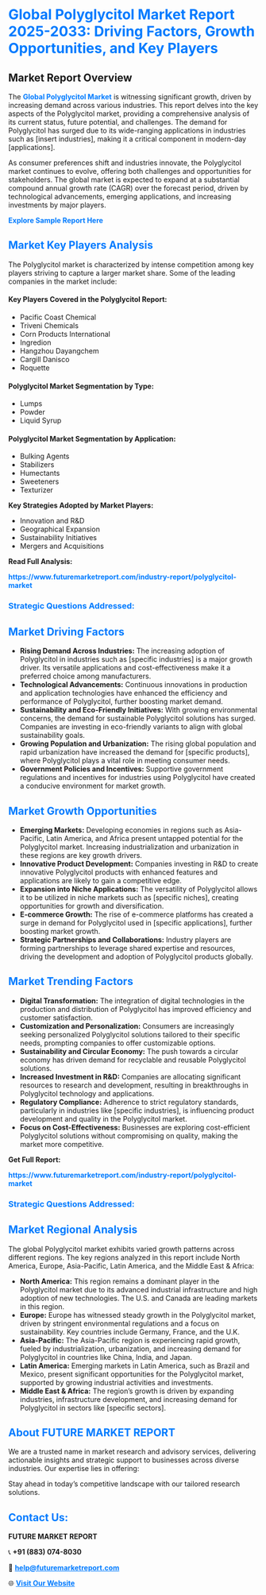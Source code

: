<h1 style="color: #007BFF;">Global Polyglycitol Market Report 2025-2033: Driving Factors, Growth Opportunities, and Key Players</h1>

<section id="overview">
<h2>Market Report Overview</h2>
<p>The <a href="https://www.futuremarketreport.com/industry-report/polyglycitol-market" style="color: #007BFF; text-decoration: none;"><strong>Global Polyglycitol Market</strong></a> is witnessing significant growth, driven by increasing demand across various industries. This report delves into the key aspects of the Polyglycitol market, providing a comprehensive analysis of its current status, future potential, and challenges. The demand for Polyglycitol has surged due to its wide-ranging applications in industries such as [insert industries], making it a critical component in modern-day [applications].</p>
<p>As consumer preferences shift and industries innovate, the Polyglycitol market continues to evolve, offering both challenges and opportunities for stakeholders. The global market is expected to expand at a substantial compound annual growth rate (CAGR) over the forecast period, driven by technological advancements, emerging applications, and increasing investments by major players.</p>
</section>

<section id="overview">
<p><a href="https://www.futuremarketreport.com/request-sample/reportId=58501" style="color: #007BFF; text-decoration: none;"><strong>Explore Sample Report Here</strong></a></p>
</section>

<section id="key-players">
<h2 style="color: #007BFF;">Market Key Players Analysis</h2>
<p>The Polyglycitol market is characterized by intense competition among key players striving to capture a larger market share. Some of the leading companies in the market include:</p>
<h4>Key Players Covered in the Polyglycitol Report:</h4>
<ul><li>Pacific Coast Chemical</li><li>Triveni Chemicals</li><li>Corn Products International</li><li>Ingredion</li><li>Hangzhou Dayangchem</li><li>Cargill Danisco</li><li>Roquette</li></ul>
<h4>Polyglycitol Market Segmentation by Type:</h4>
<ul><li>Lumps</li><li>Powder</li><li>Liquid Syrup</li></ul>

<h4>Polyglycitol Market Segmentation by Application:</h4>
<ul><li>Bulking Agents</li><li>Stabilizers</li><li>Humectants</li><li>Sweeteners</li><li>Texturizer</li></ul>
<p><strong>Key Strategies Adopted by Market Players:</strong></p>
<ul>
<li>Innovation and R&D</li>
<li>Geographical Expansion</li>
<li>Sustainability Initiatives</li>
<li>Mergers and Acquisitions</li>
</ul>
</section>

<section>
<p><strong>Read Full Analysis: </strong></p><a href="https://www.futuremarketreport.com/industry-report/polyglycitol-market" style="color: #007BFF; text-decoration: none;"><strong>https://www.futuremarketreport.com/industry-report/polyglycitol-market</strong></a>
<h3 style="color: #007BFF;">Strategic Questions Addressed:</h3>
</section>

<section id="driving-factors">
<h2 style="color: #007BFF;">Market Driving Factors</h2>
<ul>
<li><strong>Rising Demand Across Industries:</strong> The increasing adoption of Polyglycitol in industries such as [specific industries] is a major growth driver. Its versatile applications and cost-effectiveness make it a preferred choice among manufacturers.</li>
<li><strong>Technological Advancements:</strong> Continuous innovations in production and application technologies have enhanced the efficiency and performance of Polyglycitol, further boosting market demand.</li>
<li><strong>Sustainability and Eco-Friendly Initiatives:</strong> With growing environmental concerns, the demand for sustainable Polyglycitol solutions has surged. Companies are investing in eco-friendly variants to align with global sustainability goals.</li>
<li><strong>Growing Population and Urbanization:</strong> The rising global population and rapid urbanization have increased the demand for [specific products], where Polyglycitol plays a vital role in meeting consumer needs.</li>
<li><strong>Government Policies and Incentives:</strong> Supportive government regulations and incentives for industries using Polyglycitol have created a conducive environment for market growth.</li>
</ul>
</section>

<section id="growth-opportunities">
<h2 style="color: #007BFF;">Market Growth Opportunities</h2>
<ul>
<li><strong>Emerging Markets:</strong> Developing economies in regions such as Asia-Pacific, Latin America, and Africa present untapped potential for the Polyglycitol market. Increasing industrialization and urbanization in these regions are key growth drivers.</li>
<li><strong>Innovative Product Development:</strong> Companies investing in R&D to create innovative Polyglycitol products with enhanced features and applications are likely to gain a competitive edge.</li>
<li><strong>Expansion into Niche Applications:</strong> The versatility of Polyglycitol allows it to be utilized in niche markets such as [specific niches], creating opportunities for growth and diversification.</li>
<li><strong>E-commerce Growth:</strong> The rise of e-commerce platforms has created a surge in demand for Polyglycitol used in [specific applications], further boosting market growth.</li>
<li><strong>Strategic Partnerships and Collaborations:</strong> Industry players are forming partnerships to leverage shared expertise and resources, driving the development and adoption of Polyglycitol products globally.</li>
</ul>
</section>

<section id="trending-factors">
<h2 style="color: #007BFF;">Market Trending Factors</h2>
<ul>
<li><strong>Digital Transformation:</strong> The integration of digital technologies in the production and distribution of Polyglycitol has improved efficiency and customer satisfaction.</li>
<li><strong>Customization and Personalization:</strong> Consumers are increasingly seeking personalized Polyglycitol solutions tailored to their specific needs, prompting companies to offer customizable options.</li>
<li><strong>Sustainability and Circular Economy:</strong> The push towards a circular economy has driven demand for recyclable and reusable Polyglycitol solutions.</li>
<li><strong>Increased Investment in R&D:</strong> Companies are allocating significant resources to research and development, resulting in breakthroughs in Polyglycitol technology and applications.</li>
<li><strong>Regulatory Compliance:</strong> Adherence to strict regulatory standards, particularly in industries like [specific industries], is influencing product development and quality in the Polyglycitol market.</li>
<li><strong>Focus on Cost-Effectiveness:</strong> Businesses are exploring cost-efficient Polyglycitol solutions without compromising on quality, making the market more competitive.</li>
</ul>
</section>

<section>
<p><strong>Get Full Report: </strong></p><a href="https://www.futuremarketreport.com/industry-report/polyglycitol-market" style="color: #007BFF; text-decoration: none;"><strong>https://www.futuremarketreport.com/industry-report/polyglycitol-market</strong></a>
<h3 style="color: #007BFF;">Strategic Questions Addressed:</h3>
</section>


<section id="regional-analysis">
<h2 style="color: #007BFF;">Market Regional Analysis</h2>
<p>The global Polyglycitol market exhibits varied growth patterns across different regions. The key regions analyzed in this report include North America, Europe, Asia-Pacific, Latin America, and the Middle East & Africa:</p>
<ul>
<li><strong>North America:</strong> This region remains a dominant player in the Polyglycitol market due to its advanced industrial infrastructure and high adoption of new technologies. The U.S. and Canada are leading markets in this region.</li>
<li><strong>Europe:</strong> Europe has witnessed steady growth in the Polyglycitol market, driven by stringent environmental regulations and a focus on sustainability. Key countries include Germany, France, and the U.K.</li>
<li><strong>Asia-Pacific:</strong> The Asia-Pacific region is experiencing rapid growth, fueled by industrialization, urbanization, and increasing demand for Polyglycitol in countries like China, India, and Japan.</li>
<li><strong>Latin America:</strong> Emerging markets in Latin America, such as Brazil and Mexico, present significant opportunities for the Polyglycitol market, supported by growing industrial activities and investments.</li>
<li><strong>Middle East & Africa:</strong> The region’s growth is driven by expanding industries, infrastructure development, and increasing demand for Polyglycitol in sectors like [specific sectors].</li>
</ul>
</section>

<footer>
<h2 style="color: #007BFF;">About FUTURE MARKET REPORT</h2>
<p>We are a trusted name in market research and advisory services, delivering actionable insights and strategic support to businesses across diverse industries. Our expertise lies in offering:</p>

<p>Stay ahead in today’s competitive landscape with our tailored research solutions.</p>

<h2 style="color: #007BFF;">Contact Us:</h2>
<p><strong>FUTURE MARKET REPORT</strong></p>
<p>📞 <strong>+91 (883) 074-8030</strong></p>
<p>📧 <strong><a href="mailto:help@futuremarketreport.com" style="color: #007BFF;">help@futuremarketreport.com</a></strong></p>
<p>🌐 <strong><a href="https://www.futuremarketreport.com/" style="color: #007BFF;">Visit Our Website</a></strong></p>
</footer>